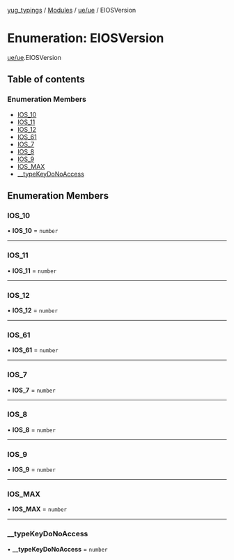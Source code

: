 [yug_typings](../README.md) / [Modules](../modules.md) / [ue/ue](../modules/ue_ue.md) / EIOSVersion

# Enumeration: EIOSVersion

[ue/ue](../modules/ue_ue.md).EIOSVersion

## Table of contents

### Enumeration Members

- [IOS\_10](ue_ue.EIOSVersion.md#ios_10)
- [IOS\_11](ue_ue.EIOSVersion.md#ios_11)
- [IOS\_12](ue_ue.EIOSVersion.md#ios_12)
- [IOS\_61](ue_ue.EIOSVersion.md#ios_61)
- [IOS\_7](ue_ue.EIOSVersion.md#ios_7)
- [IOS\_8](ue_ue.EIOSVersion.md#ios_8)
- [IOS\_9](ue_ue.EIOSVersion.md#ios_9)
- [IOS\_MAX](ue_ue.EIOSVersion.md#ios_max)
- [\_\_typeKeyDoNoAccess](ue_ue.EIOSVersion.md#__typekeydonoaccess)

## Enumeration Members

### IOS\_10

• **IOS\_10** = `number`

___

### IOS\_11

• **IOS\_11** = `number`

___

### IOS\_12

• **IOS\_12** = `number`

___

### IOS\_61

• **IOS\_61** = `number`

___

### IOS\_7

• **IOS\_7** = `number`

___

### IOS\_8

• **IOS\_8** = `number`

___

### IOS\_9

• **IOS\_9** = `number`

___

### IOS\_MAX

• **IOS\_MAX** = `number`

___

### \_\_typeKeyDoNoAccess

• **\_\_typeKeyDoNoAccess** = `number`
